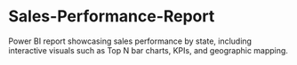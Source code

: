 # Sales-Performance-Report
Power BI report showcasing sales performance by state, including interactive visuals such as Top N bar charts, KPIs, and geographic mapping. 
